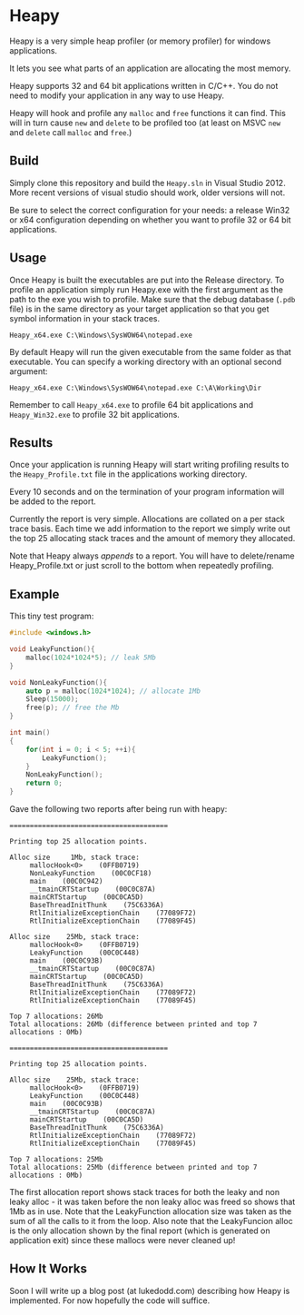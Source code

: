 Heapy
=====

Heapy is a very simple heap profiler (or memory profiler) for windows applications.

It lets you see what parts of an application are allocating the most memory.

Heapy supports 32 and 64 bit applications written in C/C++. You do not need to modify your application in any way to use Heapy.

Heapy will hook and profile any `malloc` and `free` functions it can find. This will in turn cause `new` and `delete` to be profiled too (at least on MSVC `new` and `delete` call `malloc` and `free`.)

Build
-----

Simply clone this repository and build the `Heapy.sln` in Visual Studio 2012. More recent versions of visual studio should work, older versions will not.

Be sure to select the correct configuration for your needs: a release Win32 or x64 configuration depending on whether you want to profile 32 or 64 bit applications.


Usage
-----

Once Heapy is built the executables are put into the Release directory. To profile an application simply run Heapy.exe with the first argument as the path to the exe you wish to profile. Make sure that the debug database (`.pdb` file) is in the same directory as your target application so that you get symbol information in your stack traces.

```
Heapy_x64.exe C:\Windows\SysWOW64\notepad.exe
````

By default Heapy will run the given executable from the same folder as that executable. You can specify a working directory with an optional second argument:

```
Heapy_x64.exe C:\Windows\SysWOW64\notepad.exe C:\A\Working\Dir
````

Remember to call `Heapy_x64.exe` to profile 64 bit applications and `Heapy_Win32.exe` to profile 32 bit applications. 

Results
-------

Once your application is running Heapy will start writing profiling results to the `Heapy_Profile.txt` file in the applications working directory.

Every 10 seconds and on the termination of your program information will be added to the report.

Currently the report is very simple. Allocations are collated on a per stack trace basis. Each time we add information to the report we simply write out the top 25 allocating stack traces and the amount of memory they allocated.

Note that Heapy always *appends* to a report. You will have to delete/rename Heapy_Profile.txt or just scroll to the bottom when repeatedly profiling. 

Example
-------

This tiny test program:

```C++
#include <windows.h>

void LeakyFunction(){
	malloc(1024*1024*5); // leak 5Mb
}

void NonLeakyFunction(){
	auto p = malloc(1024*1024); // allocate 1Mb
	Sleep(15000);
	free(p); // free the Mb
}

int main()
{
	for(int i = 0; i < 5; ++i){
		LeakyFunction();
	}
	NonLeakyFunction();
	return 0;
}

```

Gave the following two reports after being run with heapy:

```
=======================================

Printing top 25 allocation points.

Alloc size     1Mb, stack trace: 
     mallocHook<0>    (0FFB0719)
     NonLeakyFunction    (00C0CF18)
     main    (00C0C942)
     __tmainCRTStartup    (00C0C87A)
     mainCRTStartup    (00C0CA5D)
     BaseThreadInitThunk    (75C6336A)
     RtlInitializeExceptionChain    (77089F72)
     RtlInitializeExceptionChain    (77089F45)

Alloc size    25Mb, stack trace: 
     mallocHook<0>    (0FFB0719)
     LeakyFunction    (00C0C448)
     main    (00C0C93B)
     __tmainCRTStartup    (00C0C87A)
     mainCRTStartup    (00C0CA5D)
     BaseThreadInitThunk    (75C6336A)
     RtlInitializeExceptionChain    (77089F72)
     RtlInitializeExceptionChain    (77089F45)

Top 7 allocations: 26Mb
Total allocations: 26Mb (difference between printed and top 7 allocations : 0Mb)

=======================================

Printing top 25 allocation points.

Alloc size    25Mb, stack trace: 
     mallocHook<0>    (0FFB0719)
     LeakyFunction    (00C0C448)
     main    (00C0C93B)
     __tmainCRTStartup    (00C0C87A)
     mainCRTStartup    (00C0CA5D)
     BaseThreadInitThunk    (75C6336A)
     RtlInitializeExceptionChain    (77089F72)
     RtlInitializeExceptionChain    (77089F45)

Top 7 allocations: 25Mb
Total allocations: 25Mb (difference between printed and top 7 allocations : 0Mb)

```

The first allocation report shows stack traces for both the leaky and non leaky alloc - it was taken before the non leaky alloc was freed so shows that 1Mb as in use. Note that the LeakyFunction allocation size was taken as the sum of all the calls to it from the loop. Also note that the LeakyFuncion alloc is the only allocation shown by the final report (which is generated on application exit) since these mallocs were never cleaned up!

How It Works
-----------

Soon I will write up a blog post (at lukedodd.com) describing how Heapy is implemented. For now hopefully the code will suffice.
